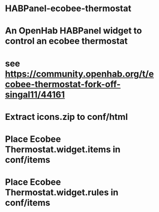 # HABPanel-ecobee-thermostat

# An OpenHab HABPanel widget to control an ecobee thermostat

# see https://community.openhab.org/t/ecobee-thermostat-fork-off-singal11/44161

# Extract icons.zip to conf/html
# Place Ecobee Thermostat.widget.items in conf/items
# Place Ecobee Thermostat.widget.rules in conf/items

